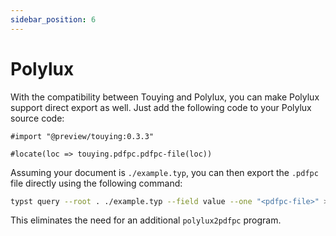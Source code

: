```yaml
---
sidebar_position: 6
---
```


# Polylux

With the compatibility between Touying and Polylux, you can make Polylux support direct export as well. Just add the following code to your Polylux source code:

```typst
#import "@preview/touying:0.3.3"

#locate(loc => touying.pdfpc.pdfpc-file(loc))
```

Assuming your document is `./example.typ`, you can then export the `.pdfpc` file directly using the following command:

```sh
typst query --root . ./example.typ --field value --one "<pdfpc-file>" > ./example.pdfpc
```

This eliminates the need for an additional `polylux2pdfpc` program.